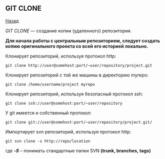 ## GIT CLONE
[Назад](./readme.md)

*GIT CLONE* — создание копии (удаленного) репозитория.

**Для начала работы с центральным репозиторием, следует создать копию оригинального проекта со всей его историей локально.**

Клонирует репозиторий, используя протокол http:

```
git clone http://user@somehost:port/~user/repository/project.git

```
Клонирует репозиторий с той же машины в директорию myrepo:

```
git clone /home/username/project myrepo

```
Клонирует репозиторий, используя безопасный протокол ssh:
```
git clone ssh://user@somehost:port/~user/repository
```
У git имеется и собственный протокол:
```
git clone git://user@somehost:port/~user/repository/project.git/
```

Импортирует svn репозиторий, используя протокол http:
```
git svn clone -s http://repo/location
```

где ***-S*** – понимать стандартные папки SVN **(trunk, branches, tags)**
